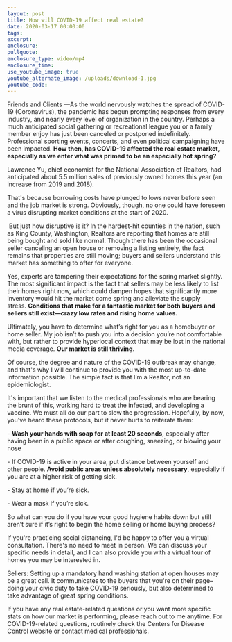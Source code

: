 ```yaml
---
layout: post
title: How will COVID-19 affect real estate?
date: 2020-03-17 00:00:00
tags:
excerpt:
enclosure:
pullquote:
enclosure_type: video/mp4
enclosure_time:
use_youtube_image: true
youtube_alternate_image: /uploads/download-1.jpg
youtube_code:
---
```


Friends and Clients —As the world nervously watches the spread of COVID-19 (Coronavirus), the pandemic has begun prompting responses from every industry, and nearly every level of organization in the country. Perhaps a much anticipated social gathering or recreational league you or a family member enjoy has just been canceled or postponed indefinitely. Professional sporting events, concerts, and even political campaigning have been impacted.&nbsp;**How then, has COVID-19 affected the real estate market, especially as we enter what was primed to be an especially hot spring?**

Lawrence Yu, chief economist for the National Association of Realtors, had anticipated about 5.5 million sales of previously owned homes this year (an increase from 2019 and 2018).

That's because borrowing costs have plunged to lows never before seen and the job market is strong. Obviously, though, no one could have foreseen a virus disrupting market conditions at the start of 2020.

&nbsp;But just how disruptive is it? In the hardest-hit counties in the nation, such as King County, Washington, Realtors are reporting that homes are still being bought and sold like normal. Though there has been the occasional seller canceling an open house or removing a listing entirely, the fact remains that properties are still moving; buyers and sellers understand this market has something to offer for everyone.&nbsp;

Yes, experts are tampering their expectations for the spring market slightly. The most significant impact is the fact that sellers may be less likely to list their homes right now, which could dampen hopes that significantly more inventory would hit the market come spring and alleviate the supply stress.&nbsp;**Conditions that make for a fantastic market for both buyers and sellers still exist—crazy low rates and rising home values.&nbsp;**

Ultimately, you have to determine what’s right for you as a homebuyer or home seller. My job isn’t to push you into a decision you’re not comfortable with, but rather to provide hyperlocal context that may be lost in the national media coverage.&nbsp;**Our market is still thriving.&nbsp;**

Of course, the degree and nature of the COVID-19 outbreak may change, and that's why I will continue to provide you with the most up-to-date information possible. The simple fact is that I’m a Realtor, not an epidemiologist.&nbsp;

It's important that we listen to the medical professionals who are bearing the brunt of this, working hard to treat the infected, and developing a vaccine. We must all do our part to slow the progression. Hopefully, by now, you've heard these protocols, but it never hurts to reiterate them:

\-&nbsp;**Wash your hands with soap for at least 20 seconds**, especially after having been in a public space or after coughing, sneezing, or blowing your nose

\- If COVID-19 is active in your area, put distance between yourself and other people.&nbsp;**Avoid public areas unless absolutely necessary**, especially if you are at a higher risk of getting sick.

\- Stay at home if you’re sick.

\- Wear a mask if you’re sick.&nbsp;

So what can you do if you have your good hygiene habits down but still aren’t sure if it’s right to begin the home selling or home buying process?

If you're practicing social distancing, I'd be happy to offer you a virtual consultation. There's no need to meet in person. We can discuss your specific needs in detail, and I can also provide you with a virtual tour of homes you may be interested in.

Sellers: Setting up a mandatory hand washing station at open houses may be a great call. It communicates to the buyers that you're on their page–doing your civic duty to take COVID-19 seriously, but also determined to take advantage of great spring conditions.

If you have any real estate-related questions or you want more specific stats on how our market is performing, please reach out to me anytime. For COVID-19-related questions, routinely check the Centers for Disease Control website or contact medical professionals.&nbsp;